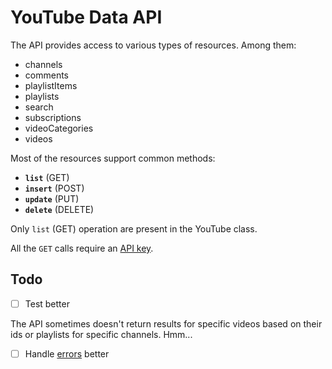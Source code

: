 # YouTube Data API

The API provides access to various types of resources. Among them:
* channels
* comments
* playlistItems
* playlists
* search
* subscriptions
* videoCategories
* videos

Most of the resources support common methods:
* **`list`** (GET)
* **`insert`** (POST)
* **`update`** (PUT)
* **`delete`** (DELETE)

Only `list` (GET) operation are present in the YouTube class.

All the `GET` calls require an [API key](https://developers.google.com/youtube/v3/getting-started).

## Todo

- [ ] Test better

The API sometimes doesn't return results for specific videos based on their ids or playlists for specific channels. Hmm...

- [ ] Handle [errors](https://developers.google.com/youtube/v3/docs/errors) better
